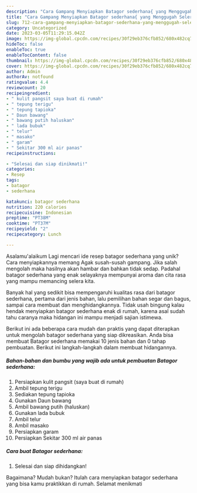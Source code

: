 ```yaml
---
description: "Cara Gampang Menyiapkan Batagor sederhana{ yang Menggugah Selera"
title: "Cara Gampang Menyiapkan Batagor sederhana{ yang Menggugah Selera"
slug: 712-cara-gampang-menyiapkan-batagor-sederhana-yang-menggugah-selera
category: Uncategorized
date: 2023-03-05T11:29:15.042Z
image: https://img-global.cpcdn.com/recipes/30f29eb376cfb852/680x482cq70/batagor-sederhana-foto-resep-utama.jpg
hideToc: false
enableToc: true
enableTocContent: false
thumbnail: https://img-global.cpcdn.com/recipes/30f29eb376cfb852/680x482cq70/batagor-sederhana-foto-resep-utama.jpg
cover: https://img-global.cpcdn.com/recipes/30f29eb376cfb852/680x482cq70/batagor-sederhana-foto-resep-utama.jpg
author: Admin
authorAv: notfound
ratingvalue: 4.4
reviewcount: 20
recipeingredient:
- " kulit pangsit saya buat di rumah"
- " tepung terigu"
- " tepung tapioka"
- " Daun bawang"
- " bawang putih haluskan"
- " lada bubuk"
- " telur"
- " masako"
- " garam"
- " Sekitar 300 ml air panas"
recipeinstructions:

- "Selesai dan siap dinikmati!"
categories:
- Resep
tags:
- batagor
- sederhana

katakunci: batagor sederhana 
nutrition: 220 calories
recipecuisine: Indonesian
preptime: "PT38M"
cooktime: "PT37M"
recipeyield: "2"
recipecategory: Lunch

---
```



Asalamu'alaikum Lagi mencari ide resep batagor sederhana yang unik? Cara menyiapkannya memang Agak susah-susah gampang. Jika salah mengolah maka hasilnya akan hambar dan bahkan tidak sedap. Padahal batagor sederhana yang enak selayaknya mempunyai aroma dan cita rasa yang mampu memancing selera kita.


Banyak hal yang sedikit bisa mempengaruhi kualitas rasa dari batagor sederhana, pertama dari jenis bahan, lalu pemilihan bahan segar dan bagus, sampai cara membuat dan menghidangkannya. Tidak usah bingung kalau hendak menyiapkan batagor sederhana enak di rumah, karena asal sudah tahu caranya maka hidangan ini mampu menjadi sajian istimewa.




Berikut ini ada beberapa cara mudah dan praktis yang dapat diterapkan untuk mengolah batagor sederhana yang siap dikreasikan. Anda bisa membuat Batagor sederhana memakai 10 jenis bahan dan 0 tahap pembuatan. Berikut ini langkah-langkah dalam membuat hidangannya.

<!--inarticleads1-->

##### Bahan-bahan dan bumbu yang wajib ada untuk pembuatan Batagor sederhana:

1. Persiapkan  kulit pangsit (saya buat di rumah)
1. Ambil  tepung terigu
1. Sediakan  tepung tapioka
1. Gunakan  Daun bawang
1. Ambil  bawang putih (haluskan)
1. Gunakan  lada bubuk
1. Ambil  telur
1. Ambil  masako
1. Persiapkan  garam
1. Persiapkan  Sekitar 300 ml air panas




<!--inarticleads2-->

##### Cara buat Batagor sederhana:


1. Selesai dan siap dihidangkan!



Bagaimana? Mudah bukan? Itulah cara menyiapkan batagor sederhana yang bisa kamu praktikkan di rumah. Selamat menikmati
